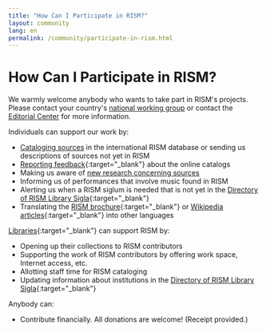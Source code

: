 ```yaml
---
title: "How Can I Participate in RISM?"
layout: community
lang: en
permalink: /community/participate-in-rism.html
---
```


# How Can I Participate in RISM?  

We warmly welcome anybody who wants to take part in RISM's projects.  Please contact your country's [national working group](/working-groups.html) or contact the [Editorial Center](/editorial-center.html) for more information.

Individuals can support our work by:

* [Cataloging sources](/community/muscat.html) in the international RISM database or sending us descriptions of sources not yet in RISM  
* [Reporting feedback](/service/feedback.html){:target="_blank"} about the online catalogs   
* Making us aware of [new research concerning sources](/community/share-your-news.html)
* Informing us of performances that involve music found in RISM
* Alerting us when a RISM siglum is needed that is not yet in the [Directory of RISM Library Sigla](/community/sigla.html){:target="_blank"}
* Translating the [RISM brochure](/publications/brochures.html){:target="_blank"} or [Wikipedia articles](https://en.wikipedia.org/wiki/R%C3%A9pertoire_International_des_Sources_Musicales){:target="_blank"} into other languages

[Libraries](/community/rism-for-librarians.html){:target="_blank"} can support RISM by:

* Opening up their collections to RISM contributors
* Supporting the work of RISM contributors by offering work space, Internet access, etc.
* Allotting staff time for RISM cataloging  
* Updating information about institutions in the [Directory of RISM Library Sigla](/community/sigla.html){:target="_blank"}

Anybody can:

* Contribute financially. All donations are welcome! (Receipt provided.)
